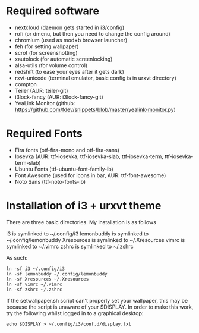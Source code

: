 # Required software
* nextcloud (daemon gets started in i3/config)
* rofi (or dmenu, but then you need to change the config around)
* chromium (used as mod+b browser launcher)
* feh (for setting wallpaper)
* scrot (for screenshotting)
* xautolock (for automatic screenlocking)
* alsa-utils (for volume control)
* redshift (to ease your eyes after it gets dark)
* rxvt-unicode (terminal emulator, basic config is in urxvt directory)
* compton
* Teiler (AUR: teiler-git)
* i3lock-fancy (AUR: i3lock-fancy-git)
* YeaLink Monitor (github: https://github.com/fdev/snippets/blob/master/yealink-monitor.py)

# Required Fonts
* Fira fonts (otf-fira-mono and otf-fira-sans)
* Iosevka (AUR: ttf-iosevka, ttf-iosevka-slab, ttf-iosevka-term, ttf-iosevka-term-slab)
* Ubuntu Fonts (ttf-ubuntu-font-family-ib)
* Font Awesome (used for icons in bar, AUR: ttf-font-awesome)
* Noto Sans (ttf-noto-fonts-ib)

# Installation of i3 + urxvt theme
There are three basic directories. My installation is as follows


i3 is symlinked to ~/.config/i3
lemonbuddy is symlinked to ~/.config/lemonbuddy
Xresources is symlinked to ~/.Xresources
vimrc is symlinked to ~/.vimrc
zshrc is symlinked to ~/.zshrc

As such:
```
ln -sf i3 ~/.config/i3
ln -sf lemonbuddy ~/.config/lemonbuddy
ln -sf Xresources ~/.Xresources
ln -sf vimrc ~/.vimrc
ln -sf zshrc ~/.zshrc
```

If the setwallpaper.sh script can't properly set your wallpaper, this may be because the script is unaware of your $DISPLAY.
In order to make this work, try the following whilst logged in to a graphical desktop:
```
echo $DISPLAY > ~/.config/i3/conf.d/display.txt
```
